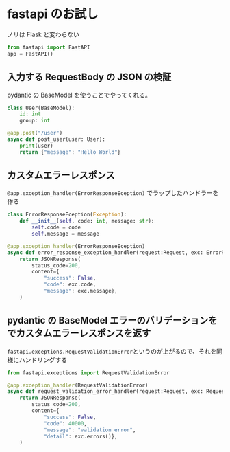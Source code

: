 # fastapi のお試し

ノリは Flask と変わらない

```py
from fastapi import FastAPI
app = FastAPI()
```

## 入力する RequestBody の JSON の検証

pydantic の BaseModel を使うことでやってくれる。

```py
class User(BaseModel):
    id: int
    group: int

@app.post("/user")
async def post_user(user: User):
    print(user)
    return {"message": "Hello World"}
```

## カスタムエラーレスポンス

`@app.exception_handler(ErrorResponseEception)` でラップしたハンドラーを作る

```py
class ErrorResponseEception(Exception):
    def __init__(self, code: int, message: str):
        self.code = code
        self.message = message

@app.exception_handler(ErrorResponseEception)
async def error_response_exception_handler(request:Request, exc: ErrorResponseEception):
    return JSONResponse(
        status_code=200,
        content={
            "success": False,
            "code": exc.code,
            "message": exc.message},
    )
```

## pydantic の BaseModel エラーのバリデーションをでカスタムエラーレスポンスを返す

`fastapi.exceptions.RequestValidationError`というのが上がるので、それを同様にハンドリングする

```py
from fastapi.exceptions import RequestValidationError

@app.exception_handler(RequestValidationError)
async def request_validation_error_handler(request:Request, exc: RequestValidationError):
    return JSONResponse(
        status_code=200,
        content={
            "success": False,
            "code": 40000,
            "message": "validation error",
            "detail": exc.errors()},
    )
```
